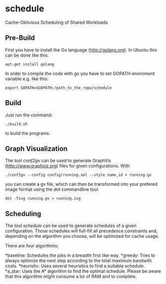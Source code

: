 schedule
========

Cache-Oblivious Scheduling of Shared Workloads


## Pre-Build

First you have to install the Go language (http://golang.org). In Ubuntu this can be done like this:

```apt-get install golang```

In order to compile the code with go you have to set GOPATH enviroment variable e.g. like this:

```export GOPATH=$GOPATH:/path_to_the_repo/schedule ```

## Build

Just run the command:

``` ./build.sh ```

to build the programs.

## Graph Visualization

The tool *conf2gv* can be used to generate GraphVis (http://www.graphviz.org) files for given configurations. With

```./conf2gv --config config/running.xml --style name_id > running.gv```

you can create a gv file, which can then be transformed into your prefered image format using the *dot* commandline tool.

```dot -Tsvg running.gv > running.svg```

## Scheduling

The tool *schedule* can be used to generate schedules of a given configuration. Those schedules will full-fill all precedence constraints and, depending on the algorithm you choose, will be optimized for cache usage.

There are four algorithms:

*baseline: Schedules the jobs in a breadth first like way.
*greedy: Tries to  always optimize the next step according to the total maximum bandwith costs.
*heuristic: Uses several heuristics to find a suitable schedule.
*a_star: Uses the A\* algorithm to find the optimal schedule. Please be aware that this algorithm might consume a lot of RAM and to complete.
